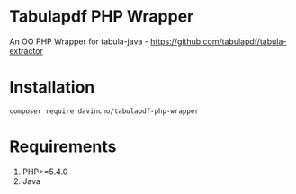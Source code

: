 # Tabulapdf PHP Wrapper
An OO PHP Wrapper for tabula-java - https://github.com/tabulapdf/tabula-extractor

# Installation

``composer require davincho/tabulapdf-php-wrapper``

# Requirements

1. PHP>=5.4.0
2. Java
